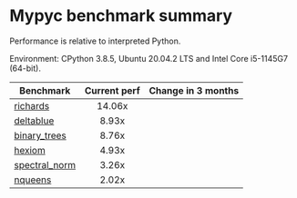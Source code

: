 # Mypyc benchmark summary

Performance is relative to interpreted Python.

Environment: CPython 3.8.5, Ubuntu 20.04.2 LTS and Intel Core i5-1145G7 (64-bit).

| Benchmark | Current perf | Change in 3 months |
| --- | :---: | :---: |
| [richards](benchmarks/richards.md) | 14.06x |  |
| [deltablue](benchmarks/deltablue.md) | 8.93x |  |
| [binary_trees](benchmarks/binary_trees.md) | 8.76x |  |
| [hexiom](benchmarks/hexiom.md) | 4.93x |  |
| [spectral_norm](benchmarks/spectral_norm.md) | 3.26x |  |
| [nqueens](benchmarks/nqueens.md) | 2.02x |  |

